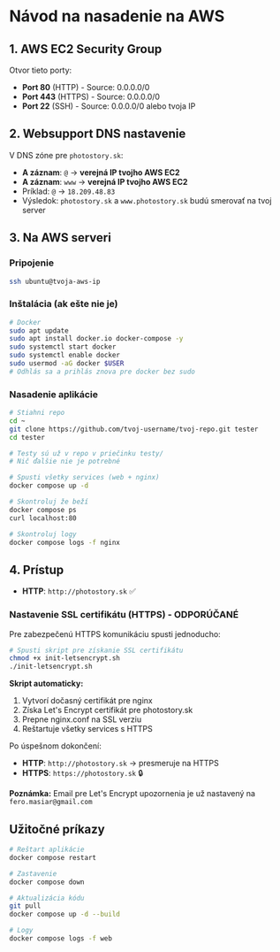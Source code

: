 # Návod na nasadenie na AWS

## 1. AWS EC2 Security Group
Otvor tieto porty:
- **Port 80** (HTTP) - Source: 0.0.0.0/0
- **Port 443** (HTTPS) - Source: 0.0.0.0/0
- **Port 22** (SSH) - Source: 0.0.0.0/0 alebo tvoja IP

## 2. Websupport DNS nastavenie
V DNS zóne pre `photostory.sk`:
- **A záznam**: `@` → **verejná IP tvojho AWS EC2**
- **A záznam**: `www` → **verejná IP tvojho AWS EC2**
- Príklad: `@` → `18.209.48.83`
- Výsledok: `photostory.sk` a `www.photostory.sk` budú smerovať na tvoj server

## 3. Na AWS serveri

### Pripojenie
```bash
ssh ubuntu@tvoja-aws-ip
```

### Inštalácia (ak ešte nie je)
```bash
# Docker
sudo apt update
sudo apt install docker.io docker-compose -y
sudo systemctl start docker
sudo systemctl enable docker
sudo usermod -aG docker $USER
# Odhlás sa a prihlás znova pre docker bez sudo
```

### Nasadenie aplikácie
```bash
# Stiahni repo
cd ~
git clone https://github.com/tvoj-username/tvoj-repo.git tester
cd tester

# Testy sú už v repo v priečinku testy/
# Nič ďalšie nie je potrebné

# Spusti všetky services (web + nginx)
docker compose up -d

# Skontroluj že beží
docker compose ps
curl localhost:80

# Skontroluj logy
docker compose logs -f nginx
```

## 4. Prístup
- **HTTP**: `http://photostory.sk` ✅

### Nastavenie SSL certifikátu (HTTPS) - ODPORÚČANÉ

Pre zabezpečenú HTTPS komunikáciu spusti jednoducho:

```bash
# Spusti skript pre získanie SSL certifikátu
chmod +x init-letsencrypt.sh
./init-letsencrypt.sh
```

**Skript automaticky:**
1. Vytvorí dočasný certifikát pre nginx
2. Získa Let's Encrypt certifikát pre photostory.sk
3. Prepne nginx.conf na SSL verziu
4. Reštartuje všetky services s HTTPS

Po úspešnom dokončení:
- **HTTP**: `http://photostory.sk` → presmeruje na HTTPS
- **HTTPS**: `https://photostory.sk` 🔒

**Poznámka:** Email pre Let's Encrypt upozornenia je už nastavený na `fero.masiar@gmail.com`

## Užitočné príkazy
```bash
# Reštart aplikácie
docker compose restart

# Zastavenie
docker compose down

# Aktualizácia kódu
git pull
docker compose up -d --build

# Logy
docker compose logs -f web
```
